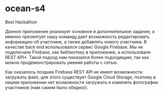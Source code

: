 # ocean-s4
Best Hackathon

Данное приложение реализует основное и дополнительное задание, а именно презентует нашу команду,дает возможность редактировать
информацию об участнике, а также добавлять нового участника.
В качестве back end использовался сервис Google Firebase. Мы не подключали Firebase, как библиотеку в приложение, а использовали
REST API*. Такой подход нам показался более подходящим, так как можно продемонстрировать умения работы с сетью.

Как оказалось позднее Firebase REST API не имеет возможности загружать файл, для этого существует Google Cloud Storage, поэтому 
в нашем приложении нет возможности загружать и изменять фотографии участников (нам самим было обидно)(.
